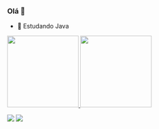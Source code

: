 ### Olá 👋

- 🌱 Estudando Java

 <div>
  <a href="https://github.com/davy-mota">
  <img height="165em" src="https://github-readme-stats.vercel.app/api?username=davy-mota&show_icons=true&theme=onedark&include_all_commits=true&count_private=true"/>
  <img height="165em" src="https://github-readme-stats.vercel.app/api/top-langs/?username=davy-mota&layout=compact&langs_count=7&theme=onedark"/>
</div>
  
  
 <a href = "mailto:davyreis2014@gmail.com"><img src="https://img.shields.io/badge/-Gmail-%23333?style=for-the-badge&logo=gmail&logoColor=white" target="_blank"></a>
 <a href="https://www.linkedin.com/in/davy-reis-84a841191" target="_blank"><img src="https://img.shields.io/badge/-LinkedIn-%230077B5?style=for-the-badge&logo=linkedin&logoColor=white" target="_blank"></a> 
